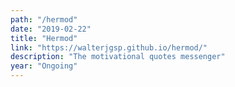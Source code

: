 ```yaml
---
path: "/hermod"
date: "2019-02-22"
title: "Hermod"
link: "https://walterjgsp.github.io/hermod/"
description: "The motivational quotes messenger"
year: "Ongoing"
---
```

